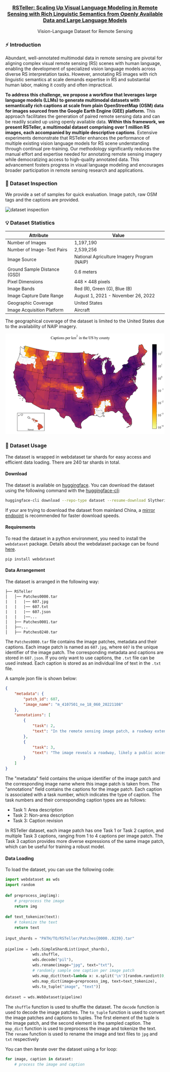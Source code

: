 <div align="center">

### [RSTeller: Scaling Up Visual Language Modeling in Remote Sensing with Rich Linguistic Semantics from Openly Available Data and Large Language Models](https://github.com/SlytherinGe/RSTeller)
Vision-Language Dataset for Remote Sensing
</div>

### ⚡ Introduction

Abundant, well-annotated multimodal data in remote sensing are pivotal for aligning complex visual remote sensing (RS) scenes with human language, enabling the development of specialized vision language models across diverse RS interpretation tasks. However, annotating RS images with rich linguistic semantics at scale demands expertise in RS and substantial human labor, making it costly and often impractical. 

**To address this challenge, we propose a workflow that leverages large language models (LLMs) to generate multimodal datasets with semantically rich captions at scale from plain OpenStreetMap (OSM) data for images sourced from the Google Earth Engine (GEE) platform.** This approach facilitates the generation of paired remote sensing data and can be readily scaled up using openly available data. **Within this framework, we present RSTeller, a multimodal dataset comprising over 1 million RS images, each accompanied by multiple descriptive captions**. Extensive experiments demonstrate that RSTeller enhances the performance of multiple existing vision language models for RS scene understanding through continual pre-training. Our methodology significantly reduces the manual effort and expertise needed for annotating remote sensing imagery while democratizing access to high-quality annotated data. This advancement fosters progress in visual language modeling and encourages broader participation in remote sensing research and applications. 

### 🤖 Dataset Inspection

We provide a set of samples for quick evaluation. Image patch, raw OSM tags and the captions are provided.

![dataset inspection](assets/dataset_inspection.png)

### 💡 Dataset Statistics

| **Attribute**                   | **Value**                                              |
|---------------------------------|--------------------------------------------------------|
| Number of Images                | 1,197,190                                              |
| Number of Image-Text Pairs      | 2,539,256                                              |
| Image Source                    | National Agriculture Imagery Program (NAIP)            |
| Ground Sample Distance (GSD)    | 0.6 meters                                             |
| Pixel Dimensions                | 448 × 448 pixels                                       |
| Image Bands                     | Red (R), Green (G), Blue (B)                           |
| Image Capture Date Range        | August 1, 2021 - November 26, 2022                     |
| Geographic Coverage             | United States                                          |
| Image Acquisition Platform      | Aircraft                                               |

The geographical coverage of the dataset is limited to the United States due to the availability of NAIP imagery. 

![geographical distribution](assets/caption_density.png)

### 🚀 Dataset Usage

The dataset is wrapped in webdataset tar shards for easy access and efficient data loading. There are 240 tar shards in total.

#### Download

The dataset is available on [huggingface](https://huggingface.co/datasets/SlytherinGe/RSTeller). You can download the dataset using the following command with the [huggingface-cli](https://hf-mirror.com/docs/huggingface_hub/guides/download#download-from-the-cli):

```bash
huggingface-cli download --repo-type dataset --resume-download SlytherinGe/RSTeller --local-dir LOCAL_PATH/TO/YOUR/DATA
```

If your are trying to download the dataset from mainland China, a [mirror endpoint](https://hf-mirror.com/) is recommended for faster download speeds.

#### Requirements

To read the dataset in a python environment, you need to install the `webdataset` package. Details about the webdataset package can be found [here](https://github.com/webdataset/webdataset).

```
pip install webdataset
```

#### Data Arrangement

The dataset is arranged in the following way:

```
├── RSTeller
│   │── Patches0000.tar
|   |   |── 607.jpg
|   |   |── 607.txt
|   |   |── 607.json
|   |   |──...
│   ├── Patches0001.tar
│   ├──...
│   ├── Patches0240.tar
```

The `Patches0000.tar` file contains the image patches, metadata and their captions. Each image patch is named as `607.jpg`, where `607` is the unique identifier of the image patch. The corresponding metadata and captions are stored in `607.json`. If you only want to use captions, the `.txt` file can be used instead. Each caption is stored as an individual line of text in the `.txt` file. 

A sample json file is shown below:

```json
{
    "metadata": {
        "patch_id": 607,
        "image_name": "m_4107501_ne_18_060_20221108"
    },
    "annotations": [
        {
            "task": 2,
            "text": "In the remote sensing image patch, a roadway extends diagonally from the left-top to the right-bottom, curving sinuously. Running in a roughly northwest-southeast orientation, it spans approximately 339 meters within the ROI. Likely representing a public access road, it may indicate a rural or natural area. The road's name is Lower Rhiney Creek Road, and it has not been formally reviewed."
        },
        {
            "task": 3,
            "text": "The image reveals a roadway, likely a public access road, curving diagonally from left-top to right-bottom, spanning approximately 339 meters. This road may indicate a rural or natural area, potentially bordered by vegetation or fields."
        }
    ]
}
```

The "metadata" field contains the unique identifier of the image patch and the corresponding image name where this image patch is taken from. The "annotations" field contains the captions for the image patch. Each caption is associated with a task number, which indicates the type of caption. The task numbers and their corresponding caption types are as follows:

- Task 1: Area description
- Task 2: Non-area description
- Task 3: Caption revision

In RSTeller dataset, each image patch has one Task 1 or Task 2 caption, and multiple Task 3 captions, ranging from 1 to 4 captions per image patch. The Task 3 caption provides more diverse expressions of the same image patch, which can be useful for training a robust model.

#### Data Loading

To load the dataset, you can use the following code:

```python
import webdataset as wds
import random

def preprocess_img(img):
    # preprocess the image
    return img

def text_tokenize(text):
    # tokenize the text
    return text

input_shards = "PATH/TO/RSTeller/Patches{0000..0239}.tar"

pipeline = [wds.SimpleShardList(input_shards),
            wds.shuffle,
            wds.decode("pil"),
            wds.rename(image="jpg", text="txt"),
            # randomly sample one caption per image patch
            wds.map_dict(text=lambda x: x.split('\n')[random.randint(0, len(x.split('\n'))-1)])
            wds.map_dict(image=preprocess_img, text=text_tokenize),
            wds.to_tuple("image", "text")]

dataset = wds.WebDataset(pipeline)
```


The `shuffle` function is used to shuffle the dataset. The `decode` function is used to decode the image patches. The `to_tuple` function is used to convert the image patches and captions to tuples. The first element of the tuple is the image patch, and the second element is the sampled caption. The `map_dict` function is used to preprocess the image and tokenize the text. The `rename` function is used to rename the image and text files to `jpg` and `txt` respectively

You can then iterate over the dataset using a for loop:

```python
for image, caption in dataset:
    # process the image and caption
```